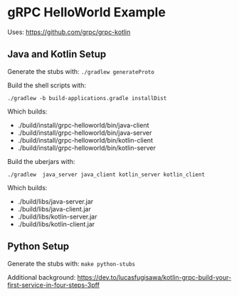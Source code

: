 # gRPC HelloWorld Example

Uses: https://github.com/grpc/grpc-kotlin

## Java and Kotlin Setup

Generate the stubs with: `./gradlew generateProto`

Build the shell scripts with:
```shell script
./gradlew -b build-applications.gradle installDist
```

Which builds:

* ./build/install/grpc-helloworld/bin/java-client
* ./build/install/grpc-helloworld/bin/java-server
* ./build/install/grpc-helloworld/bin/kotlin-client
* ./build/install/grpc-helloworld/bin/kotlin-server

Build the uberjars with:
```shell script
./gradlew  java_server java_client kotlin_server kotlin_client
```

Which builds:

* ./build/libs/java-server.jar
* ./build/libs/java-client.jar
* ./build/libs/kotlin-server.jar
* ./build/libs/kotlin-client.jar

## Python Setup

Generate the stubs with: `make python-stubs`

Additional background: https://dev.to/lucasfugisawa/kotlin-grpc-build-your-first-service-in-four-steps-3pff



